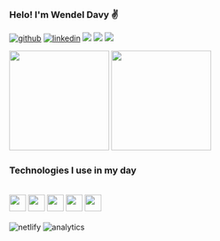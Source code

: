 ### Helo! I'm Wendel Davy ✌️

[![github](https://img.shields.io/badge/GitHub-100000?style=for-the-badge&logo=github&logoColor=white)](https://github.com/wdavyviana)
[![linkedin](https://img.shields.io/badge/LinkedIn-0077B5?style=for-the-badge&logo=linkedin&logoColor=white)](https://www.linkedin.com/in/wendel-davy-viana-rolim-b852a9224/)
<a href="https://www.instagram.com/wdavyviana/" target="_blank"><img src="https://img.shields.io/badge/Instagram-E4405F?style=for-the-badge&logo=instagram&logoColor=white"></a>
<a href="mailto:wdavyviana@gmail.com"><img src="https://img.shields.io/badge/Gmail-D14836?style=for-the-badge&logo=gmail&logoColor=white"></a>
<a href="https://discord.gg/H7m3MEwN"><img src="https://img.shields.io/badge/Discord-7289DA?style=for-the-badge&logo=discord&logoColor=white"></a>
</br><img  align="center" src="https://komarev.com/ghpvc/?username=your-github-wdavyviana&style=flat-square&color=blue" alt=""/> </br>

<div>  
<img height="180em" src="https://github-readme-stats.vercel.app/api?username=wdavyviana&show_icons=true&theme=tokyonight">
<img  height="180em" src="https://github-readme-stats.vercel.app/api/top-langs/?username=wdavyviana&layout=compact&icons=true&theme=tokyonight">
</div>

### Technologies I use in my day
<div style="display: inline_block;"><br>
<div aling="center">
    <img height="30em" src="https://cdn.jsdelivr.net/gh/devicons/devicon/icons/html5/html5-original.svg" />
    <img height="30em" src="https://cdn.jsdelivr.net/gh/devicons/devicon/icons/css3/css3-original.svg" />
    <img height="30em" src="https://cdn.jsdelivr.net/gh/devicons/devicon/icons/javascript/javascript-original.svg" />
    <img height="30em" src="https://cdn.jsdelivr.net/gh/devicons/devicon/icons/figma/figma-original.svg" />
    <img height="30em" src="https://cdn.jsdelivr.net/gh/devicons/devicon/icons/nodejs/nodejs-original.svg" />
    
</div><br>
<div aling=""center>
    <img aling="center" alt="netlify" src="https://img.shields.io/badge/Netlify-00C7B7?style=for-the-badge&logo=netlify&logoColor=white">
    <img aling="center" alt="analytics" src="https://img.shields.io/badge/Google%20Analytics-E37400?style=for-the-badge&logo=google%20analytics&logoColor=white">
</div>


